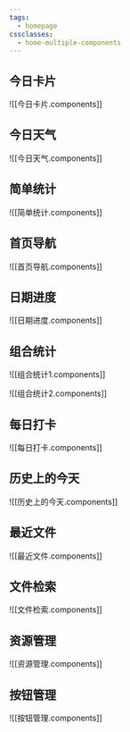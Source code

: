 ```yaml
---
tags:
  - homepage
cssclasses:
  - home-multiple-components
---
```


## 今日卡片

![[今日卡片.components]]

## 今日天气

![[今日天气.components]]

## 简单统计

 ![[简单统计.components]] 
 
## 首页导航

![[首页导航.components]]

## 日期进度

![[日期进度.components]]

## 组合统计

![[组合统计1.components]]

![[组合统计2.components]]

## 每日打卡

![[每日打卡.components]]

## 历史上的今天

![[历史上的今天.components]]

## 最近文件

![[最近文件.components]]

## 文件检索

![[文件检索.components]]
## 资源管理

![[资源管理.components]]
## 按钮管理

![[按钮管理.components]]

